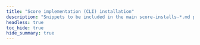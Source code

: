```yaml
---
title: "Score implementation (CLI) installation"
description: "Snippets to be included in the main score-installs-*.md pages."
headless: true
toc_hide: true
hide_summary: true
---
```

